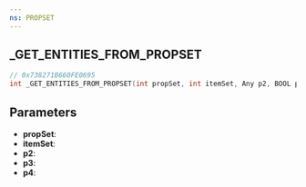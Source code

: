 ```yaml
---
ns: PROPSET
---
```

## _GET_ENTITIES_FROM_PROPSET

```c
// 0x738271B660FE0695
int _GET_ENTITIES_FROM_PROPSET(int propSet, int itemSet, Any p2, BOOL p3, BOOL p4);
```

## Parameters
* **propSet**:
* **itemSet**:
* **p2**:
* **p3**:
* **p4**:

